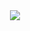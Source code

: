 <div id="header" align="center">
  <img src="https://github.com/FilimonovAlexey/FilimonovAlexey/raw/main/assets/github-snake.svg"/>
</div>
<!--
**DizarGG/DizarGG** is a ✨ _special_ ✨ repository because its `README.md` (this file) appears on your GitHub profile.

Here are some ideas to get you started:

- 🔭 I’m currently working on ...
- 🌱 I’m currently learning ...
- 👯 I’m looking to collaborate on ...
- 🤔 I’m looking for help with ...
- 💬 Ask me about ...
- 📫 How to reach me: ...
- 😄 Pronouns: ...
- ⚡ Fun fact: ...
-->
